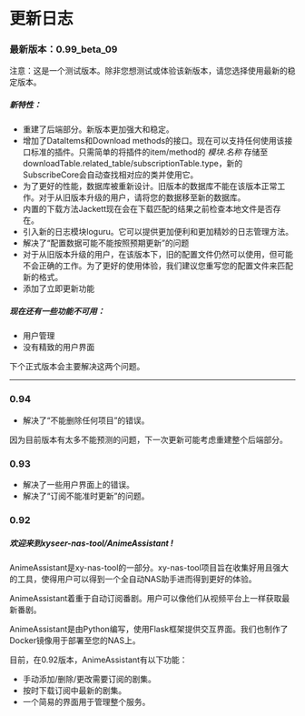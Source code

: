 # 更新日志

### 最新版本：0.99_beta_09

注意：这是一个测试版本。除非您想测试或体验该新版本，请您选择使用最新的稳定版本。

##### 新特性：

+ 重建了后端部分。新版本更加强大和稳定。
+ 增加了DataItems和Download methods的接口。现在可以支持任何使用该接口标准的插件。只需简单的将插件的item/method的 $模块.名称$ 存储至downloadTable.related_table/subscriptionTable.type，新的SubscribeCore会自动查找相对应的类并使用它。
+ 为了更好的性能，数据库被重新设计。旧版本的数据库不能在该版本正常工作。对于从旧版本升级的用户，请将您的数据移至新的数据库。
+ 内置的下载方法Jackett现在会在下载匹配的结果之前检查本地文件是否存在。
+ 引入新的日志模块loguru。它可以提供更加便利和更加精妙的日志管理方法。
+ 解决了“配置数据可能不能按照预期更新”的问题
+ 对于从旧版本升级的用户，在该版本下，旧的配置文件仍然可以使用，但可能不会正确的工作。为了更好的使用体验，我们建议您重写您的配置文件来匹配新的格式。
+ 添加了立即更新功能

##### 现在还有一些功能不可用：

+ 用户管理
+ 没有精致的用户界面

下个正式版本会主要解决这两个问题。



---------------

### 0.94

+ 解决了“不能删除任何项目”的错误。

因为目前版本有太多不能预测的问题，下一次更新可能考虑重建整个后端部分。



### 0.93

+ 解决了一些用户界面上的错误。
+ 解决了“订阅不能准时更新”的问题。



### 0.92

##### 欢迎来到xyseer-nas-tool/AnimeAssistant !

AnimeAssistant是xy-nas-tool的一部分。xy-nas-tool项目旨在收集好用且强大的工具，使得用户可以得到一个全自动NAS助手进而得到更好的体验。

AnimeAssistant着重于自动订阅番剧。用户可以像他们从视频平台上一样获取最新番剧。

AnimeAssistant是由Python编写，使用Flask框架提供交互界面。我们也制作了Docker镜像用于部署至您的NAS上。

目前，在0.92版本，AnimeAssistant有以下功能：

+ 手动添加/删除/更改需要订阅的剧集。
+ 按时下载订阅中最新的剧集。
+ 一个简易的界面用于管理整个服务。